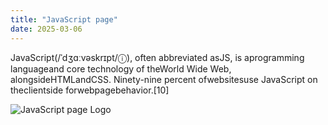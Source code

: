 ```yaml
---
title: "JavaScript page"
date: 2025-03-06
---
```


JavaScript(/ˈdʒɑːvəskrɪpt/ⓘ), often abbreviated asJS, is aprogramming languageand core technology of theWorld Wide Web, alongsideHTMLandCSS. Ninety-nine percent ofwebsitesuse JavaScript on theclientside forwebpagebehavior.[10]

![JavaScript page Logo](https://upload.wikimedia.org/wikipedia/commons/thumb/a/a4/JavaScript_code.png/300px-JavaScript_code.png)
